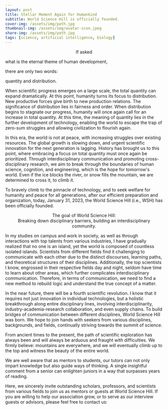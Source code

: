 ```yaml
---
layout: post
title: Stellar Moment Again for Humankind 
subtitle: World Science Hill is officially founded.
cover-img: /assets/img/path.jpg
thumbnail-img: /assets/img/avatar-icon.jpeg
share-img: /assets/img/path.jpg
tags: [science, artificial intelligence, biology]
---
```


<p style="text-align: center;">
If asked <br>

what is the eternal theme of human development, <br>

there are only two words: <br>

quantity and distribution.
</p>

When scientific progress emerges on a large scale, the total quantity can expand dramatically. At this point, humanity turns its focus to distribution. New productive forces give birth to new production relations. The significance of distribution lies in fairness and order. When distribution begins to stagnate our progress, humanity will once again call for an increase in total quantity. At this time, the meaning of quantity lies in the further development of technology, enabling the world to escape the trap of zero-sum struggles and allowing civilization to flourish again. 

In this era, the world is not at peace, with increasing struggles over existing resources. The global growth is slowing down, and urgent scientific innovation for the next generation is lagging. History has brought us to this point, where embracing a focus on total quantity must once again be prioritized. Through interdisciplinary communication and promoting cross-disciplinary research, we aim to break through the boundaries of human science, cognition, and engineering, which is the hope for tomorrow's world. Even if the ice blocks the river, or snow fills the mountain, we are determined to cross it, to climb it.

To bravely climb to the pinnacle of technology, and to seek welfare for humanity and peace for all generations, after our efficient preparation and organization, today, January 31, 2023, the World Science Hill (i.e., WSH) has been officially founded.

<p style="text-align: center;">
The goal of World Science Hill: <br>
Breaking down disciplinary barriers, building an interdisciplinary community.
</p>

In my studies on campus and work in society, as well as through interactions with top talents from various industries, I have gradually realized that no one is an island, yet the world is composed of countless isolated islands. Scientists from different fields find it challenging to communicate with each other due to the distinct discourses, learning paths, and theoretical structures of their disciplines. Additionally, the top scientists I know, engrossed in their respective fields day and night, seldom have time to learn about other areas, which further complicates interdisciplinary communication. Therefore, in terms of communication, we need to find a new method to rebuild logic and understand the true concept of a matter.

In the near future, there will be a fourth scientific revolution. I know that it requires not just innovation in individual technologies, but a holistic breakthrough along entire disciplinary lines, involving interdisciplinarity, industry-academia-research collaboration, and even supply chains. To build bridges of communication between different disciplines, World Science Hill was born. We hope to join hands with seekers from various disciplines, backgrounds, and fields, continually striving towards the summit of science.

From ancient times to the present, the path of scientific exploration has always been and will always be arduous and fraught with difficulties. We firmly believe: mountains are everywhere, and we will eventually climb up to the top and witness the beauty of the entire world.

We are well aware that as mentors to students, our tutors can not only impart knowledge but also guide ways of thinking. A single insightful comment from a senior can enlighten juniors in a way that surpasses years of reading.

Here, we sincerely invite outstanding scholars, professors, and scientists from various fields to join us as mentors or guests at World Science Hill. If you are willing to help our association grow, or to serve as our interview guests or advisors, please feel free to contact us:

<p style="text-align: center;">
<worldsciencehill@gmail.com>
</p>
